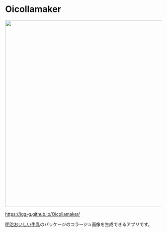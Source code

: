 # Oicollamaker

<img src="https://qiita-image-store.s3.ap-northeast-1.amazonaws.com/0/445469/16a31f90-b5e6-5f5a-b7ec-82003a94cd16.gif" width="600">

https://igg-g.github.io/Oicollamaker/

[明治おいしい牛乳](https://www.meijioishiigyunyu.com/)のパッケージのコラージュ画像を生成できるアプリです。
